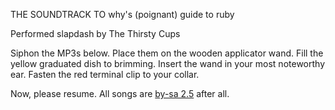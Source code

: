 THE SOUNDTRACK TO
why's (poignant) guide to ruby

Performed slapdash by The Thirsty Cups

Siphon the MP3s below. Place them on the wooden applicator wand. Fill the yellow graduated dish to brimming. Insert the wand in your most noteworthy ear. Fasten the red terminal clip to your collar.

Now, please resume. All songs are [by-sa 2.5](http://creativecommons.org/licenses/by-sa/2.5/) after all.